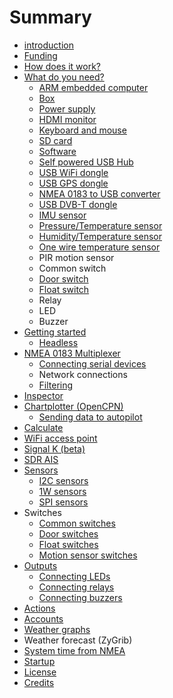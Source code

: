 # Summary

* [introduction](README.md)
* [Funding](funding.md)
* [How does it work?](how_does_it_work.md)
* [What do you need?](what_do_you_need.md)
   * [ARM embedded computer](arm_computer.md)
   * [Box](box.md)
   * [Power supply](power_supply.md)
   * [HDMI monitor](monitor.md)
   * [Keyboard and mouse](keyboard.md)
   * [SD card](sd_card.md)
   * [Software](software.md)
   * [Self powered USB Hub](hub.md)
   * [USB WiFi dongle](wifi_dongle.md)
   * [USB GPS dongle](gps_dongle.md)
   * [NMEA 0183 to USB converter](nmea_converter.md)
   * [USB DVB-T dongle](dvb-t_dongle.md)
   * [IMU sensor](imu_sensor.md)
   * [Pressure/Temperature sensor](pressure_sensor.md)
   * [Humidity/Temperature sensor](humidity_sensor.md)
   * [One wire temperature sensor](1w_temp_sensor.md)
   * PIR motion sensor
   * Common switch
   * [Door switch](door_sw.md)
   * [Float switch](float_sw.md)
   * Relay
   * LED
   * Buzzer
* [Getting started](getting_started.md)
   * [Headless](headless.md)
* [NMEA 0183 Multiplexer](nmea_multiplexer..md)
   * [Connecting serial devices](serial.md)
   * Network connections
   * [Filtering](filtering.md)
* [Inspector](inspector.md)
* [Chartplotter (OpenCPN)](opencpn.md)
   * [Sending data to autopilot](autopilot.md)
* [Calculate](calculate.md)
* [WiFi access point](wifi_ap.md)
* [Signal K (beta)](signal_k.md)
* [SDR AIS](sdr_ais.md)
* [Sensors](sensors.md)
   * [I2C sensors](i2c_sensors.md)
   * [1W sensors](1w_sensors.md)
   * [SPI sensors](spi_sensors.md)
* Switches
   * [Common switches](common_switches.md)
   * [Door switches](door_switches.md)
   * [Float switches](float_switches.md)
   * [Motion sensor switches](motion_sensor_switches.md)
* [Outputs](outputs.md)
   * [Connecting LEDs](leds.md)
   * [Connecting relays](relays.md)
   * [Connecting buzzers](buzzers.md)
* [Actions](actions.md)
* [Accounts](accounts.md)
* [Weather graphs](weather_graphs.md)
* Weather forecast (ZyGrib)
* [System time from NMEA](time_nmea.md)
* [Startup](startup.md)
* [License](license.md)
* [Credits](credits.md)

